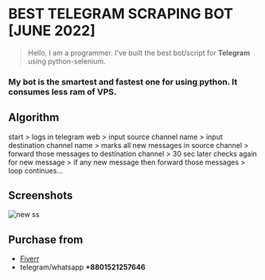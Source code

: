 # BEST TELEGRAM SCRAPING BOT [JUNE 2022]
> Hello, I am a programmer. I've built the best bot/script for **Telegram** using python-selenium.
### My bot is the smartest and fastest one for using python. It consumes less ram of VPS.

## Algorithm
start > logs in telegram web > input source channel name > input destination channel name > marks all new messages in source channel > forward those messages to destination channel > 30 sec later checks again for new message > if any new message then forward those messages > loop continues...

## Screenshots
![new ss](https://user-images.githubusercontent.com/63232173/173140952-9be7d52a-2c05-4f0e-bd4a-3a946bdd25ab.png)

## Purchase from
- [Fiverr](https://www.fiverr.com/salah_3652/create-browser-scraper-and-automation-python-bot-in-selenium)
- telegram/whatsapp **+8801521257646**
